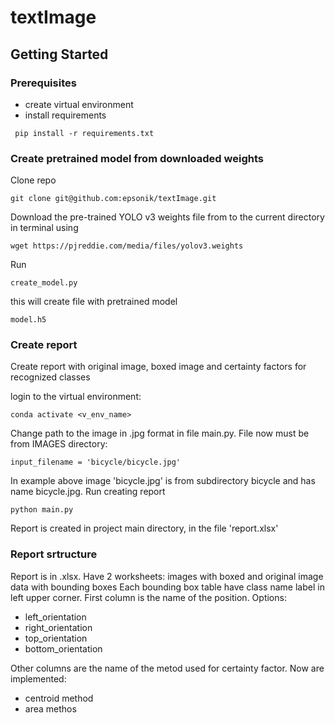 # textImage
## Getting Started
### Prerequisites
* create virtual environment
* install requirements
```
 pip install -r requirements.txt
```
### Create pretrained model from downloaded weights
Clone repo
```
git clone git@github.com:epsonik/textImage.git
```
Download the pre-trained YOLO v3 weights file from to the current directory in terminal using
```
wget https://pjreddie.com/media/files/yolov3.weights
```
Run
```
create_model.py
```
this will create file with pretrained model
```
model.h5
```
### Create report

Create report with original image, boxed image and certainty factors for recognized classes

login to the virtual environment:
```
conda activate <v_env_name>
```
Change path to the image in .jpg format in file main.py. File now must be from IMAGES
directory:
```
input_filename = 'bicycle/bicycle.jpg'
```
In example above image 'bicycle.jpg' is from subdirectory bicycle and has name bicycle.jpg.
Run creating report
```
python main.py
```
Report is created in project main directory, in the file 'report.xlsx'
### Report srtructure
Report is in .xlsx. Have 2 worksheets:
 images with boxed and original image
 data  with bounding boxes 
Each bounding box table have class name label in left upper corner.
 First column is the name of the position. Options:
* left_orientation
* right_orientation
* top_orientation
* bottom_orientation

Other columns are the name of the metod used for certainty factor. Now are implemented:
* centroid method
* area methos

